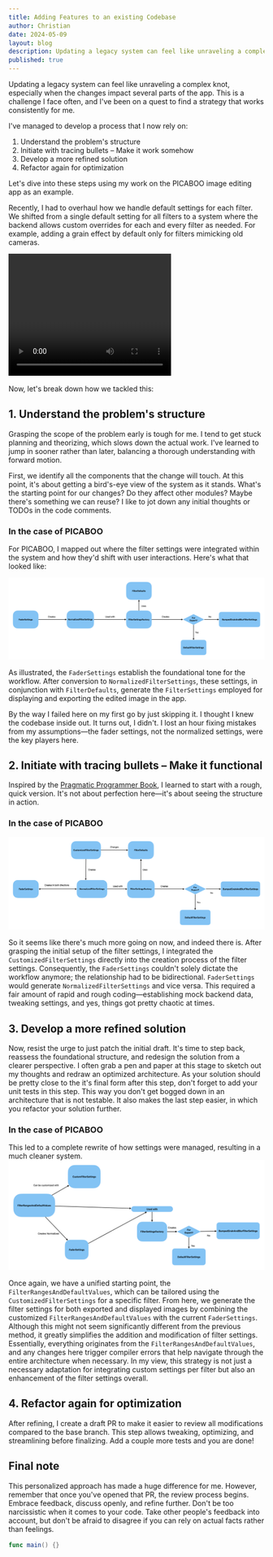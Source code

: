 ```yaml
---
title: Adding Features to an existing Codebase
author: Christian
date: 2024-05-09
layout: blog
description: Updating a legacy system can feel like unraveling a complex knot, especially when the changes impact several parts of the app. This is a challenge I face often, and I've been on a quest to find a strategy that works consistently for me.
published: true
---
```


Updating a legacy system can feel like unraveling a complex knot, especially when the changes impact several parts of the app. This is a challenge I face often, and I've been on a quest to find a strategy that works consistently for me.

I've managed to develop a process that I now rely on:

1. Understand the problem's structure
2. Initiate with tracing bullets – Make it work somehow
3. Develop a more refined solution
4. Refactor again for optimization


Let's dive into these steps using my work on the PICABOO image editing app as an example.

Recently, I had to overhaul how we handle default settings for each filter. We shifted from a single default setting for all filters to a system where the backend allows custom overrides for each and every filter as needed. For example, adding a grain effect by default only for filters mimicking old cameras.

<video width="320" height="240" controls>
  <source src="/blog/creating-features-in-existing-code/picaboovideo.mp4" type="video/mp4">
</video>

Now, let's break down how we tackled this:

## 1. Understand the problem's structure
Grasping the scope of the problem early is tough for me. I tend to get stuck planning and theorizing, which slows down the actual work. I've learned to jump in sooner rather than later, balancing a thorough understanding with forward motion.

First, we identify all the components that the change will touch. At this point, it's about getting a bird's-eye view of the system as it stands. What's the starting point for our changes? Do they affect other modules? Maybe there's something we can reuse? I like to jot down any initial thoughts or TODOs in the code comments.

### In the case of PICABOO
For PICABOO, I mapped out where the filter settings were integrated within the system and how they'd shift with user interactions. Here's what that looked like:

![The status quo of PICABOO as a diagramm](/blog/creating-features-in-existing-code/StatusQuoPicaboo.png)

As illustrated, the `FaderSettings` establish the foundational tone for the workflow. After conversion to `NormalizedFilterSettings`, these settings, in conjunction with `FilterDefaults`, generate the `FilterSettings` employed for displaying and exporting the edited image in the app.

By the way I failed here on my first go by just skipping it. I thought I knew the codebase inside out. It turns out, I didn't. I lost an hour fixing mistakes from my assumptions—the fader settings, not the normalized settings, were the key players here.

## 2. Initiate with tracing bullets – Make it functional
Inspired by the [Pragmatic Programmer Book](https://www.amazon.de/Pragmatic-Programmer-Journeyman-Master/dp/020161622X), I learned to start with a rough, quick version. It's not about perfection here—it's about seeing the structure in action.

### In the case of PICABOO

![The tracing bullets version of PICABOO](/blog/creating-features-in-existing-code/TracingBulletsPicaboo.png)

So it seems like there's much more going on now, and indeed there is. After grasping the initial setup of the filter settings, I integrated the `CustomizedFilterSettings` directly into the creation process of the filter settings. Consequently, the `FaderSettings` couldn't solely dictate the workflow anymore; the relationship had to be bidirectional. `FaderSettings` would generate `NormalizedFilterSettings` and vice versa. This required a fair amount of rapid and rough coding—establishing mock backend data, tweaking settings, and yes, things got pretty chaotic at times.

## 3. Develop a more refined solution
Now, resist the urge to just patch the initial draft. It's time to step back, reassess the foundational structure, and redesign the solution from a clearer perspective. I often grab a pen and paper at this stage to sketch out my thoughts and redraw an optimized architecture.
As your solution should be pretty close to the it's final form after this step, don't forget to add your unit tests in this step. This way you don't get bogged down in an architecture that is not testable. It also makes the last step easier, in which you refactor your solution further.

### In the case of PICABOO
This led to a complete rewrite of how settings were managed, resulting in a much cleaner system.
![The refactored filter settings handling in PICABOO](/blog/creating-features-in-existing-code/PicabooFinished.png)

Once again, we have a unified starting point, the `FilterRangesAndDefaultValues`, which can be tailored using the `CustomizedFilterSettings` for a specific filter. From here, we generate the filter settings for both exported and displayed images by combining the customized `FilterRangesAndDefaultValues` with the current `FaderSettings`. Although this might not seem significantly different from the previous method, it greatly simplifies the addition and modification of filter settings. Essentially, everything originates from the `FilterRangesAndDefaultValues`, and any changes here trigger compiler errors that help navigate through the entire architecture when necessary. In my view, this strategy is not just a necessary adaptation for integrating custom settings per filter but also an enhancement of the filter settings overall.

## 4. Refactor again for optimization
After refining, I create a draft PR to make it easier to review all modifications compared to the base branch. This step allows tweaking, optimizing, and streamlining before finalizing. Add a couple more tests and you are done!

## Final note
This personalized approach has made a huge difference for me. However, remember that once you've opened that PR, the review process begins. Embrace feedback, discuss openly, and refine further. Don't be too narcissistic when it comes to your code. Take other people's feedback into account, but don't be afraid to disagree if you can rely on actual facts rather than feelings.

```swift
func main() {}
```
